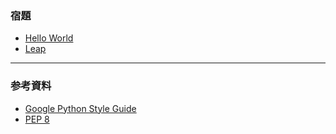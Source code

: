 ### 宿題

*   [Hello World](https://github.com/cr4ftsm4n/python_exercism/blob/master/notebooks/001_hello-world.ipynb)
*   [Leap](https://github.com/cr4ftsm4n/python_exercism/blob/master/notebooks/002_leap.ipynb)

---

### 参考資料

*   [Google Python Style Guide](https://google.github.io/styleguide/pyguide.html)
*   [PEP 8](https://www.python.org/dev/peps/pep-0008/)
